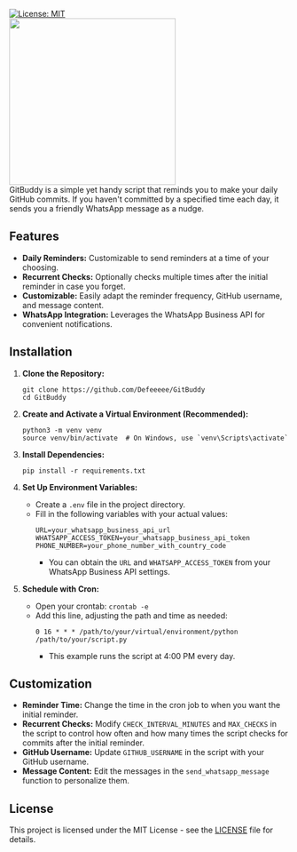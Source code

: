 [![License: MIT](https://img.shields.io/badge/License-MIT-yellow.svg)](https://opensource.org/licenses/MIT)
<br>
<img src="https://github.com/user-attachments/assets/b8a0a00f-951f-48ee-b198-a5224a244562" width="300">
<br>
GitBuddy is a simple yet handy script that reminds you to make your daily GitHub commits. If you haven't committed by a specified time each day, it sends you a friendly WhatsApp message as a nudge.

## Features

- **Daily Reminders:** Customizable to send reminders at a time of your choosing.
- **Recurrent Checks:** Optionally checks multiple times after the initial reminder in case you forget.
- **Customizable:** Easily adapt the reminder frequency, GitHub username, and message content.
- **WhatsApp Integration:** Leverages the WhatsApp Business API for convenient notifications.

## Installation

1. **Clone the Repository:**
   ```
   git clone https://github.com/Defeeeee/GitBuddy
   cd GitBuddy
   ```

2. **Create and Activate a Virtual Environment (Recommended):**
   ```
   python3 -m venv venv
   source venv/bin/activate  # On Windows, use `venv\Scripts\activate`
   ```

3. **Install Dependencies:**
   ```
   pip install -r requirements.txt
   ```

4. **Set Up Environment Variables:**
   - Create a `.env` file in the project directory.
   - Fill in the following variables with your actual values:
     ```
     URL=your_whatsapp_business_api_url 
     WHATSAPP_ACCESS_TOKEN=your_whatsapp_business_api_token
     PHONE_NUMBER=your_phone_number_with_country_code
     ```
     - You can obtain the `URL` and `WHATSAPP_ACCESS_TOKEN` from your WhatsApp Business API settings.

5. **Schedule with Cron:**
   - Open your crontab: `crontab -e`
   - Add this line, adjusting the path and time as needed:
     ```
     0 16 * * * /path/to/your/virtual/environment/python /path/to/your/script.py 
     ```
     - This example runs the script at 4:00 PM every day.

## Customization

- **Reminder Time:** Change the time in the cron job to when you want the initial reminder.
- **Recurrent Checks:**  Modify `CHECK_INTERVAL_MINUTES` and `MAX_CHECKS` in the script to control how often and how many times the script checks for commits after the initial reminder.
- **GitHub Username:** Update `GITHUB_USERNAME` in the script with your GitHub username.
- **Message Content:** Edit the messages in the `send_whatsapp_message` function to personalize them.

## License

This project is licensed under the MIT License - see the [LICENSE](LICENSE) file for details.
